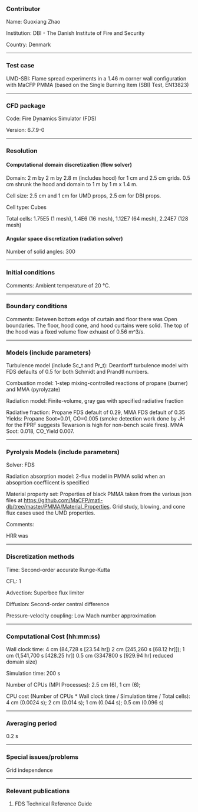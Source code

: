 ### Contributor

Name: Guoxiang Zhao

Institution: DBI - The Danish Institute of Fire and Security

Country: Denmark

------------------

### Test case

UMD-SBI: Flame spread experiments in a 1.46 m corner wall configuration with MaCFP PMMA (based on the Single Burning Item (SBI) Test, EN13823)

------------------

### CFD package

Code: Fire Dynamics Simulator (FDS)

Version: 6.7.9-0

------------------

### Resolution

#### Computational domain discretization (flow solver)

Domain: 2 m by 2 m by 2.8 m (includes hood) for 1 cm and 2.5 cm grids. 0.5 cm shrunk the hood and domain to 1 m by 1 m x 1.4 m.

Cell size: 2.5 cm and 1 cm for UMD props, 2.5 cm for DBI props.

Cell type: Cubes

Total cells: 1.75E5 (1 mesh), 1.4E6 (16 mesh), 1.12E7 (64 mesh), 2.24E7 (128 mesh)

#### Angular space discretization (radiation solver)

Number of solid angles: 300

------------------

### Initial conditions

Comments: Ambient temperature of 20 °C.

------------------

### Boundary conditions

Comments: Between bottom edge of curtain and floor there was Open boundaries. The floor, hood cone, and hood curtains were solid. The top of the hood was a fixed volume flow exhuast of 0.56 m^3/s.

------------------

### Models (include parameters)

Turbulence model (include Sc_t and Pr_t): Deardorff turbulence model with FDS defaults of 0.5 for both Schmidt and Prandtl numbers.

Combustion model: 1-step mixing-controlled reactions of propane (burner) and MMA (pyrolyzate)

Radiation model: Finite-volume, gray gas with specified radiative fraction

Radiative fraction: Propane FDS default of 0.29, MMA FDS default of 0.35
Yields: Propane Soot=0.01, CO=0.005 (smoke detection work done by JH for the FPRF suggests Tewarson is high for non-bench scale fires). MMA Soot: 0.018, CO_Yield 0.007.

------------------

### Pyrolysis Models (include parameters)

Solver: FDS

Radiation absorption model: 2-flux model in PMMA solid when an absoprtion coeffiicent is specified

Material property set: Properties of black PMMA taken from the various json files at https://github.com/MaCFP/matl-db/tree/master/PMMA/Material_Properties.  Grid study, blowing, and cone flux cases used the UMD properties.

Comments:

HRR was 

------------------

### Discretization methods

Time: Second-order accurate Runge-Kutta

CFL: 1

Advection: Superbee flux limiter

Diffusion: Second-order central difference

Pressure-velocity coupling: Low Mach number approximation

------------------

### Computational Cost (hh:mm:ss)

Wall clock time: 4 cm (84,728 s [23.54 hr]) 2 cm (245,260 s [68.12 hr]]); 1 cm (1,541,700 s [428.25 hr]) 0.5 cm (3347800 s [929.94 hr] reduced domain size)

Simulation time: 200 s 

Number of CPUs (MPI Processes): 2.5 cm (6), 1 cm (6); 

CPU cost (Number of CPUs * Wall clock time / Simulation time / Total cells): 4 cm (0.0024 s); 2 cm (0.014 s); 1 cm (0.044 s); 0.5 cm (0.096 s)

------------------

### Averaging period

0.2 s

------------------

### Special issues/problems

Grid independence

------------------

### Relevant publications

1. FDS Technical Reference Guide


